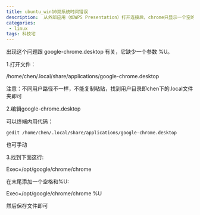 ```yaml
---
title: ubuntu_win10双系统时间错误 
description:  从外部应用（如WPS Presentation）打开连接后，chrome只显示一个空的标签，不会自动跳转           
categories:
 - linux
tags: 科技宅
---
```




出现这个问题跟 google-chrome.desktop 有关，它缺少一个参数 %U。

1.打开文件：

/home/chen/.local/share/applications/google-chrome.desktop

注意：不同用户路径不一样，不能复制粘贴，找到用户目录即chen下的.local文件夹即可

2.编辑google-chrome.desktop

可以终端内用代码：

`gedit /home/chen/.local/share/applications/google-chrome.desktop`

也可手动

3.找到下面这行:

Exec=/opt/google/chrome/chrome

在末尾添加一个空格和%U:

Exec=/opt/google/chrome/chrome %U

然后保存文件即可





























